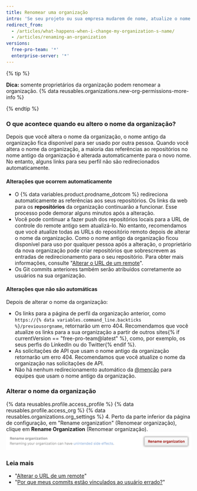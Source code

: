 ```yaml
---
title: Renomear uma organização
intro: 'Se seu projeto ou sua empresa mudarem de nome, atualize o nome da organização.'
redirect_from:
  - /articles/what-happens-when-i-change-my-organization-s-name/
  - /articles/renaming-an-organization
versions:
  free-pro-team: '*'
  enterprise-server: '*'
---
```


{% tip %}

**Dica:** somente proprietários da organização podem renomear a organização. {% data reusables.organizations.new-org-permissions-more-info %}

{% endtip %}

### O que acontece quando eu altero o nome da organização?

Depois que você altera o nome da organização, o nome antigo da organização fica disponível para ser usado por outra pessoa. Quando você altera o nome da organização, a maioria das referências ao repositórios no nome antigo da organização é alterada automaticamente para o novo nome. No entanto, alguns links para seu perfil não são redirecionados automaticamente.

#### Alterações que ocorrem automaticamente

- O {% data variables.product.prodname_dotcom %} redireciona automaticamente as referências aos seus repositórios.  Os links da web para os **repositórios** da organização continuarão a funcionar. Esse processo pode demorar alguns minutos após a alteração.
- Você pode continuar a fazer push dos repositórios locais para a URL de controle do remote antigo sem atualizá-lo. No entanto, recomendamos que você atualize todas as URLs do repositório remoto depois de alterar o nome da organização. Como o nome antigo da organização ficou disponível para uso por qualquer pessoa após a alteração, o proprietário da nova organização pode criar repositórios que sobrescrevem as entradas de redirecionamento para o seu repositório. Para obter mais informações, consulte "[Alterar o URL de um remote](/articles/changing-a-remote-s-url)".
- Os Git commits anteriores também serão atribuídos corretamente ao usuários na sua organização.

#### Alterações que não são automáticas

Depois de alterar o nome da organização:
- Os links para a página de perfil da organização anterior, como `https://{% data variables.command_line.backticks %}/previousorgname`, retornarão um erro 404. Recomendamos que você atualize os links para a sua organização a partir de outros sites{% if currentVersion == "free-pro-team@latest" %}, como, por exemplo, os seus perfis do LinkedIn ou do Twitter{% endif %}.
- As solicitações de API que usam o nome antigo da organização retornarão um erro 404. Recomendamos que você atualize o nome da organização nas solicitações de API.
- Não há nenhum redirecionamento automático da [@menção](/articles/basic-writing-and-formatting-syntax/#mentioning-people-and-teams) para equipes que usam o nome antigo da organização.

### Alterar o nome da organização

{% data reusables.profile.access_profile %}
{% data reusables.profile.access_org %}
{% data reusables.organizations.org_settings %}
4. Perto da parte inferior da página de configuração, em "Rename organization" (Renomear organização), clique em **Rename Organization** (Renomear organização). ![Botão Rename organization (Renomear organização)](/assets/images/help/settings/settings-rename-organization.png)

### Leia mais

* "[Alterar o URL de um remote](/articles/changing-a-remote-s-url)"
* "[Por que meus commits estão vinculados ao usuário errado?](/articles/why-are-my-commits-linked-to-the-wrong-user)"
